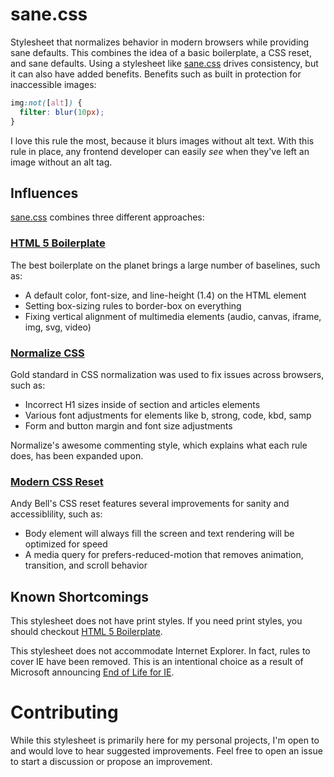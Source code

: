 # sane.css
Stylesheet that normalizes behavior in modern browsers while providing sane defaults.  This combines the idea of a basic boilerplate, a CSS reset, and sane defaults.  Using a stylesheet like [sane.css](https://github.com/rchillard/sane.css/blob/main/sane.css) drives consistency, but it can also have added benefits.  Benefits such as built in protection for inaccessible images:

```css
img:not([alt]) {
  filter: blur(10px);
}
```

I love this rule the most, because it blurs images without alt text.  With this rule in place, any frontend developer can easily _see_ when they've left an image without an alt tag.

## Influences
[sane.css](https://github.com/rchillard/sane.css/blob/main/sane.css) combines three different approaches:

### [HTML 5 Boilerplate](https://github.com/h5bp/main.css)
The best boilerplate on the planet brings a large number of baselines, such as:

- A default color, font-size, and line-height (1.4) on the HTML element
- Setting box-sizing rules to border-box on everything
- Fixing vertical alignment of multimedia elements (audio, canvas, iframe, img, svg, video)

### [Normalize CSS](https://github.com/necolas/normalize.css)
Gold standard in CSS normalization was used to fix issues across browsers, such as:

- Incorrect H1 sizes inside of section and articles elements
- Various font adjustments for elements like b, strong, code, kbd, samp
- Form and button margin and font size adjustments

Normalize's awesome commenting style, which explains what each rule does, has been expanded upon.

### [Modern CSS Reset](https://github.com/andy-piccalilli/modern-css-reset)
Andy Bell's CSS reset features several improvements for sanity and accessiblility, such as:

- Body element will always fill the screen and text rendering will be optimized for speed
- A media query for prefers-reduced-motion that removes animation, transition, and scroll behavior

## Known Shortcomings
This stylesheet does not have print styles.  If you need print styles, you should checkout [HTML 5 Boilerplate](https://github.com/h5bp/main.css/blob/4913db5a714806ce3c26ad93899abc30066f494c/dist/main.css#L179).

This stylesheet does not accommodate Internet Explorer.  In fact, rules to cover IE have been removed.  This is an intentional choice as a result of Microsoft announcing [End of Life for IE](https://docs.microsoft.com/en-us/lifecycle/announcements/internet-explorer-11-end-of-support).

# Contributing
While this stylesheet is primarily here for my personal projects, I'm open to and would love to hear suggested improvements.  Feel free to open an issue to start a discussion or propose an improvement.
